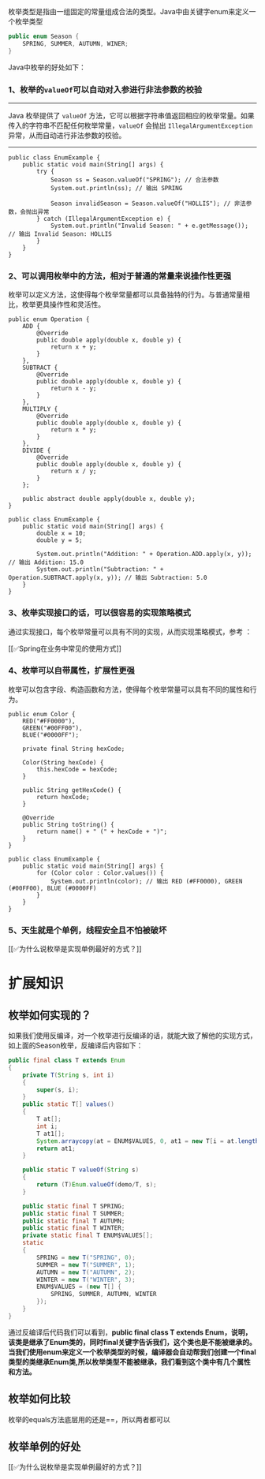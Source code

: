 枚举类型是指由一组固定的常量组成合法的类型。Java中由关键字enum来定义一个枚举类型



```java
public enum Season {
    SPRING, SUMMER, AUTUMN, WINER;
}
```



Java中枚举的好处如下：



### 1、枚举的`valueOf`可以自动对入参进行非法参数的校验
****

Java 枚举提供了 `valueOf` 方法，它可以根据字符串值返回相应的枚举常量。如果传入的字符串不匹配任何枚举常量，`valueOf` 会抛出 `IllegalArgumentException` 异常，从而自动进行非法参数的校验。

****

```plain
public class EnumExample {
    public static void main(String[] args) {
        try {
            Season ss = Season.valueOf("SPRING"); // 合法参数
            System.out.println(ss); // 输出 SPRING

            Season invalidSeason = Season.valueOf("HOLLIS"); // 非法参数，会抛出异常
        } catch (IllegalArgumentException e) {
            System.out.println("Invalid Season: " + e.getMessage()); // 输出 Invalid Season: HOLLIS
        }
    }
}

```



### 2、可以调用枚举中的方法，相对于普通的常量来说操作性更强


枚举可以定义方法，这使得每个枚举常量都可以具备独特的行为。与普通常量相比，枚举更具操作性和灵活性。



```plain
public enum Operation {
    ADD {
        @Override
        public double apply(double x, double y) {
            return x + y;
        }
    },
    SUBTRACT {
        @Override
        public double apply(double x, double y) {
            return x - y;
        }
    },
    MULTIPLY {
        @Override
        public double apply(double x, double y) {
            return x * y;
        }
    },
    DIVIDE {
        @Override
        public double apply(double x, double y) {
            return x / y;
        }
    };

    public abstract double apply(double x, double y);
}

public class EnumExample {
    public static void main(String[] args) {
        double x = 10;
        double y = 5;

        System.out.println("Addition: " + Operation.ADD.apply(x, y)); // 输出 Addition: 15.0
        System.out.println("Subtraction: " + Operation.SUBTRACT.apply(x, y)); // 输出 Subtraction: 5.0
    }
}

```



### 3、枚举实现接口的话，可以很容易的实现策略模式


通过实现接口，每个枚举常量可以具有不同的实现，从而实现策略模式，参考 ：



[[✅Spring在业务中常见的使用方式]]





### 4、枚举可以自带属性，扩展性更强


枚举可以包含字段、构造函数和方法，使得每个枚举常量可以具有不同的属性和行为。



```plain
public enum Color {
    RED("#FF0000"),
    GREEN("#00FF00"),
    BLUE("#0000FF");

    private final String hexCode;

    Color(String hexCode) {
        this.hexCode = hexCode;
    }

    public String getHexCode() {
        return hexCode;
    }

    @Override
    public String toString() {
        return name() + " (" + hexCode + ")";
    }
}

public class EnumExample {
    public static void main(String[] args) {
        for (Color color : Color.values()) {
            System.out.println(color); // 输出 RED (#FF0000), GREEN (#00FF00), BLUE (#0000FF)
        }
    }
}

```



### 5、天生就是个单例，线程安全且不怕被破坏


[[✅为什么说枚举是实现单例最好的方式？]]







# 扩展知识
## 枚举如何实现的？


如果我们使用反编译，对一个枚举进行反编译的话，就能大致了解他的实现方式，如上面的Season枚举，反编译后内容如下：



```java
public final class T extends Enum
{
    private T(String s, int i)
    {
        super(s, i);
    }
    public static T[] values()
    {
        T at[];
        int i;
        T at1[];
        System.arraycopy(at = ENUM$VALUES, 0, at1 = new T[i = at.length], 0, i);
        return at1;
    }

    public static T valueOf(String s)
    {
        return (T)Enum.valueOf(demo/T, s);
    }

    public static final T SPRING;
    public static final T SUMMER;
    public static final T AUTUMN;
    public static final T WINTER;
    private static final T ENUM$VALUES[];
    static
    {
        SPRING = new T("SPRING", 0);
        SUMMER = new T("SUMMER", 1);
        AUTUMN = new T("AUTUMN", 2);
        WINTER = new T("WINTER", 3);
        ENUM$VALUES = (new T[] {
            SPRING, SUMMER, AUTUMN, WINTER
        });
    }
}
```



通过反编译后代码我们可以看到，**public final class T extends Enum，说明，该类是继承了Enum类的，同时final关键字告诉我们，这个类也是不能被继承的。当我们使用enum来定义一个枚举类型的时候，编译器会自动帮我们创建一个final类型的类继承Enum类,所以枚举类型不能被继承，我们看到这个类中有几个属性和方法。**



## 枚举如何比较
枚举的equals方法底层用的还是==，所以两者都可以



## 枚举单例的好处


[[✅为什么说枚举是实现单例最好的方式？]]



